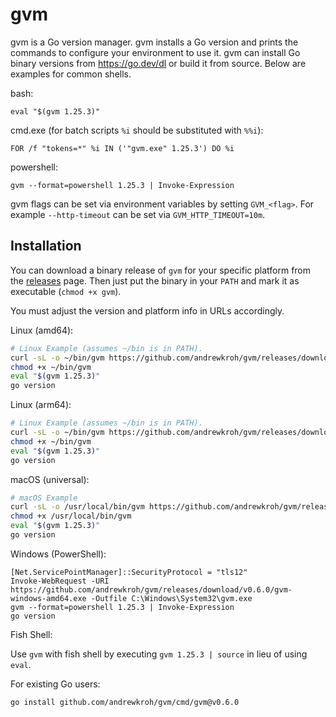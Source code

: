 gvm
===

gvm is a Go version manager. gvm installs a Go version and prints the commands
to configure your environment to use it. gvm can install Go binary versions from
https://go.dev/dl or build it from source. Below are examples for common shells.

bash:

`eval "$(gvm 1.25.3)"`

cmd.exe (for batch scripts `%i` should be substituted with `%%i`):

`FOR /f "tokens=*" %i IN ('"gvm.exe" 1.25.3') DO %i`

powershell:

`gvm --format=powershell 1.25.3 | Invoke-Expression`

gvm flags can be set via environment variables by setting `GVM_<flag>`. For
example `--http-timeout` can be set via `GVM_HTTP_TIMEOUT=10m`.

Installation
------------

You can download a binary release of `gvm` for your specific platform from the
[releases](https://github.com/andrewkroh/gvm/releases) page. Then just put the
binary in your `PATH` and mark it as executable (`chmod +x gvm`).

You must adjust the version and platform info in URLs accordingly.

Linux (amd64):

``` bash
# Linux Example (assumes ~/bin is in PATH).
curl -sL -o ~/bin/gvm https://github.com/andrewkroh/gvm/releases/download/v0.6.0/gvm-linux-amd64
chmod +x ~/bin/gvm
eval "$(gvm 1.25.3)"
go version
```

Linux (arm64):

``` bash
# Linux Example (assumes ~/bin is in PATH).
curl -sL -o ~/bin/gvm https://github.com/andrewkroh/gvm/releases/download/v0.6.0/gvm-linux-arm64
chmod +x ~/bin/gvm
eval "$(gvm 1.25.3)"
go version
```

macOS (universal):

``` bash
# macOS Example
curl -sL -o /usr/local/bin/gvm https://github.com/andrewkroh/gvm/releases/download/v0.6.0/gvm-darwin-all
chmod +x /usr/local/bin/gvm
eval "$(gvm 1.25.3)"
go version
```

Windows (PowerShell):

```
[Net.ServicePointManager]::SecurityProtocol = "tls12"
Invoke-WebRequest -URI https://github.com/andrewkroh/gvm/releases/download/v0.6.0/gvm-windows-amd64.exe -Outfile C:\Windows\System32\gvm.exe
gvm --format=powershell 1.25.3 | Invoke-Expression
go version
```

Fish Shell:

Use `gvm` with fish shell by executing `gvm 1.25.3 | source` in lieu of using `eval`.

For existing Go users:

`go install github.com/andrewkroh/gvm/cmd/gvm@v0.6.0`
